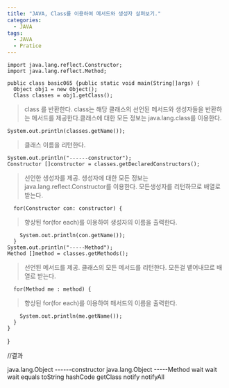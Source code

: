 ```yaml
---
title: "JAVA, Class를 이용하여 메서드와 생성자 살펴보기."
categories:
  - JAVA
tags:
  - JAVA
  - Pratice
---
```


    import java.lang.reflect.Constructor;
    import java.lang.reflect.Method;

    public class basic065 {public static void main(String[]args) {
      Object obj1 = new Object();
      Class classes = obj1.getClass(); 
>class 를 반환한다. class는 해당 클래스의 선언된 메서드와 생성자들을 반환하는 메서드를 제공한다.클래스에 대한 모든 정보는 java.lang.class를 이용한다.

    System.out.println(classes.getName()); 
>클래스 이름을 리턴한다.

    System.out.println("------constructor");
    Constructor []constructor = classes.getDeclaredConstructors(); 
>선언한 생성자를 제공. 생성자에 대한 모든 정보는 java.lang.reflect.Constructor를 이용한다. 모든생성자를 리턴하므로 배열로 받는다.

      for(Constructor con: constructor) { 
>향상된 for(for each)를 이용하여 생성자의 이름을 출력한다.

        System.out.println(con.getName());
      }
    System.out.println("-----Method");
    Method []method	= classes.getMethods();
>선언된 메서드를 제공. 클래스의 모든 메서드를 리턴한다. 모든걸 뱉어내므로 배열로 받는다.

      for(Method me : method) { 
>향상된 for(for each)를 이용하여 매서드의 이름을 출력한다.

        System.out.println(me.getName());
      }	
    }
  }

//결과

java.lang.Object
------constructor
java.lang.Object
-----Method
wait
wait
wait
equals
toString
hashCode
getClass
notify
notifyAll
